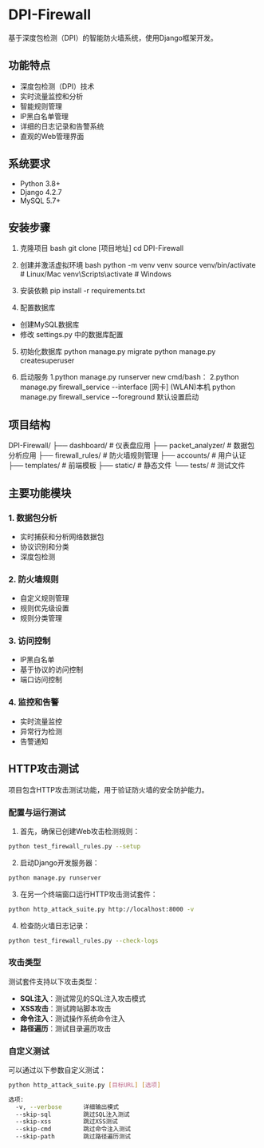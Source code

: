 # DPI-Firewall
基于深度包检测（DPI）的智能防火墙系统，使用Django框架开发。
## 功能特点
- 深度包检测（DPI）技术
- 实时流量监控和分析
- 智能规则管理
- IP黑白名单管理
- 详细的日志记录和告警系统
- 直观的Web管理界面
## 系统要求
- Python 3.8+
- Django 4.2.7
- MySQL 5.7+

## 安装步骤
1. 克隆项目
bash
git clone [项目地址]
cd DPI-Firewall

2. 创建并激活虚拟环境
bash
python -m venv venv
source venv/bin/activate  # Linux/Mac
venv\Scripts\activate     # Windows

3. 安装依赖
pip install -r requirements.txt

4. 配置数据库
- 创建MySQL数据库
- 修改 settings.py 中的数据库配置

5. 初始化数据库
python manage.py migrate
python manage.py createsuperuser

6. 启动服务
1.python manage.py runserver
new cmd/bash：
2.python manage.py firewall_service --interface [网卡]   (WLAN)本机
python manage.py firewall_service --foreground  默认设置启动
## 项目结构
DPI-Firewall/
├── dashboard/          # 仪表盘应用
├── packet_analyzer/    # 数据包分析应用
├── firewall_rules/     # 防火墙规则管理
├── accounts/          # 用户认证
├── templates/         # 前端模板
├── static/           # 静态文件
└── tests/            # 测试文件


## 主要功能模块
### 1. 数据包分析
- 实时捕获和分析网络数据包
- 协议识别和分类
- 深度包检测

### 2. 防火墙规则
- 自定义规则管理
- 规则优先级设置
- 规则分类管理

### 3. 访问控制
- IP黑白名单
- 基于协议的访问控制
- 端口访问控制

### 4. 监控和告警
- 实时流量监控
- 异常行为检测
- 告警通知

## HTTP攻击测试

项目包含HTTP攻击测试功能，用于验证防火墙的安全防护能力。

### 配置与运行测试

1. 首先，确保已创建Web攻击检测规则：

```bash
python test_firewall_rules.py --setup
```

2. 启动Django开发服务器：

```bash
python manage.py runserver
```

3. 在另一个终端窗口运行HTTP攻击测试套件：

```bash
python http_attack_suite.py http://localhost:8000 -v
```

4. 检查防火墙日志记录：

```bash
python test_firewall_rules.py --check-logs
```

### 攻击类型

测试套件支持以下攻击类型：

- **SQL注入**：测试常见的SQL注入攻击模式
- **XSS攻击**：测试跨站脚本攻击
- **命令注入**：测试操作系统命令注入
- **路径遍历**：测试目录遍历攻击

### 自定义测试

可以通过以下参数自定义测试：

```bash
python http_attack_suite.py [目标URL] [选项]

选项:
  -v, --verbose      详细输出模式
  --skip-sql         跳过SQL注入测试
  --skip-xss         跳过XSS测试
  --skip-cmd         跳过命令注入测试
  --skip-path        跳过路径遍历测试
```

